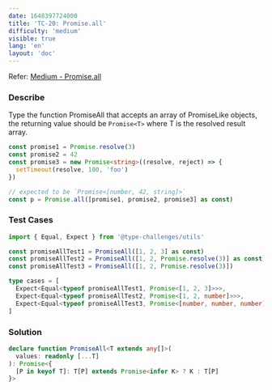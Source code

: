```yaml
---
date: 1648397724000
title: 'TC-20: Promise.all'
difficulty: 'medium'
visible: true
lang: 'en'
layout: 'doc'
---
```


Refer: [Medium - Promise.all](https://github.com/type-challenges/type-challenges/blob/main/questions/00020-medium-promise-all/README.md)

### Describe

Type the function PromiseAll that accepts an array of PromiseLike objects, the returning value should be `Promise<T>` where T is the resolved result array.

```typescript
const promise1 = Promise.resolve(3)
const promise2 = 42
const promise3 = new Promise<string>((resolve, reject) => {
  setTimeout(resolve, 100, 'foo')
})

// expected to be `Promise<[number, 42, string]>`
const p = Promise.all([promise1, promise2, promise3] as const)
```

### Test Cases

```typescript
import { Equal, Expect } from '@type-challenges/utils'

const promiseAllTest1 = PromiseAll([1, 2, 3] as const)
const promiseAllTest2 = PromiseAll([1, 2, Promise.resolve(3)] as const)
const promiseAllTest3 = PromiseAll([1, 2, Promise.resolve(3)])

type cases = [
  Expect<Equal<typeof promiseAllTest1, Promise<[1, 2, 3]>>>,
  Expect<Equal<typeof promiseAllTest2, Promise<[1, 2, number]>>>,
  Expect<Equal<typeof promiseAllTest3, Promise<[number, number, number]>>>
]
```

### Solution

```typescript
declare function PromiseAll<T extends any[]>(
  values: readonly [...T]
): Promise<{
  [P in keyof T]: T[P] extends Promise<infer K> ? K : T[P]
}>
```
